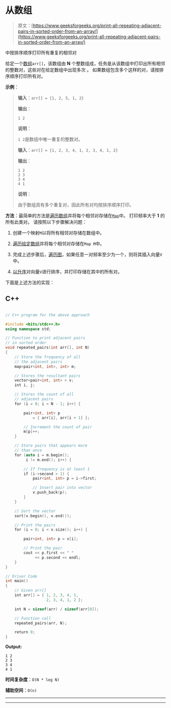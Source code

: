 # 从数组

> 原文：[https://www.geeksforgeeks.org/print-all-repeating-adjacent-pairs-in-sorted-order-from-an-array/](https://www.geeksforgeeks.org/print-all-repeating-adjacent-pairs-in-sorted-order-from-an-array/)

中按排序顺序打印所有重复的相邻对

给定一个[数组](https://www.geeksforgeeks.org/array-data-structure/)`arr[]`，该数组由 **N** 个整数组成，任务是从该数组中打印出所有相邻的整数对，这些对在给定数组中出现多次 。 如果数组包含多个这样的对，请按排序顺序打印所有对。

**示例**：

> **输入**：`arr[] = {1, 2, 5, 1, 2}`
>
> **输出**：
>
> ```
> 1 2
> ```
> 
> **说明**：
>
> `1 2`是数组中唯一重复的整数对。
> 
> **输入**：`arr[] = {1, 2, 3, 4, 1, 2, 3, 4, 1, 2}`
>
> **输出**：
>
> ```
> 1 2
> 2 3
> 3 4
> 4 1
> ```
> 
> **说明**：
>
> 由于数组具有多个重复对，因此所有对均按排序顺序打印。

**方法**：最简单的方法是[遍历数组](https://www.geeksforgeeks.org/c-program-to-traverse-an-array/)并将每个相邻对存储在[`Map`](http://www.geeksforgeeks.org/map-associative-containers-the-c-standard-template-library-stl/)中。 打印频率大于 **1** 的所有此类对。 请按照以下步骤解决问题：

1.  创建一个映射`M`以将所有相邻对存储在数组中。

2.  [遍历给定数组](https://www.geeksforgeeks.org/c-program-to-traverse-an-array/)并将每个相邻对存储在`Map M`中。

3.  完成上述步骤后，[遍历图](https://www.geeksforgeeks.org/traversing-a-map-or-unordered_map-in-cpp-stl/)，如果任意一对频率至少为一个，则将其插入向量`V`中。

4.  [以升序](https://www.geeksforgeeks.org/sorting-a-vector-in-c/)对向量`V`进行排序，并打印存储在其中的所有对。

下面是上述方法的实现：

## C++

```cpp

// C++ program for the above approach 

#include <bits/stdc++.h> 
using namespace std; 

// Function to print adjacent pairs 
// in sorted order 
void repeated_pairs(int arr[], int N) 
{ 
    // Store the frequency of all 
    // the adjacent pairs 
    map<pair<int, int>, int> m; 

    // Stores the resultant pairs 
    vector<pair<int, int> > v; 
    int i, j; 

    // Stores the count of all 
    // adjacent pairs 
    for (i = 0; i < N - 1; i++) { 

        pair<int, int> p 
            = { arr[i], arr[i + 1] }; 

        // Increment the count of pair 
        m[p]++; 
    } 

    // Store pairs that appears more 
    // than once 
    for (auto i = m.begin(); 
         i != m.end(); i++) { 

        // If frequency is at least 1 
        if (i->second > 1) { 
            pair<int, int> p = i->first; 

            // Insert pair into vector 
            v.push_back(p); 
        } 
    } 

    // Sort the vector 
    sort(v.begin(), v.end()); 

    // Print the pairs 
    for (i = 0; i < v.size(); i++) { 

        pair<int, int> p = v[i]; 

        // Print the pair 
        cout << p.first << " "
             << p.second << endl; 
    } 
} 

// Driver Code 
int main() 
{ 
    // Given arr[] 
    int arr[] = { 1, 2, 3, 4, 1, 
                  2, 3, 4, 1, 2 }; 

    int N = sizeof(arr) / sizeof(arr[0]); 

    // Function call 
    repeated_pairs(arr, N); 

    return 0; 
} 

```

**Output:**

```
1 2
2 3
3 4
4 1

```

**时间复杂度**：`O(N * log N)`

**辅助空间**：`O(n)`



* * *

* * *



